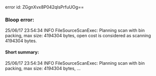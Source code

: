 error id: ZGgnXvx8P042qlsPrfuUOg==
### Bloop error:

25/06/17 23:54:34 INFO FileSourceScanExec: Planning scan with bin packing, max size: 4194304 bytes, open cost is considered as scanning 4194304 bytes.
#### Short summary: 

25/06/17 23:54:34 INFO FileSourceScanExec: Planning scan with bin packing, max size: 4194304 bytes, ...
